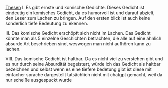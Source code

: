 [Thesen](Deutsch/1%20Die%2010%20Thesen) 
I. Es gibt ernste und komische Gedichte.
Dieses Gedicht ist eindeutig ein komisches Gedicht, da es humorvoll ist und darauf abzielt, den Leser zum Lachen zu bringen. Auf den ersten blick ist auch keine sonderlich tiefe Bedeutung zu ekennen.

III. Das komische Gedicht erschöpft sich nicht im Lachen.
Das Gedicht könnte man als 5 einzelne Geschichten betrachten, die alle auf eine ähnlich absurde Art beschrieben sind, weswegen man nicht aufhören kann zu lachen.

VIII. Das komische Gedicht ist haltbar.
Da es nicht viel zu verstehen gibt und es nur durch seine Absurdität begeistert, würde ich das Gedicht als haltbar bezeichnen und selbst wenn es eine tiefere bedetung gibt ist diese mit einfacher sprache dargestellt
tatsächlich nicht mit chatgpt gemacht, weil da nur scheiße ausgespuckt wurde